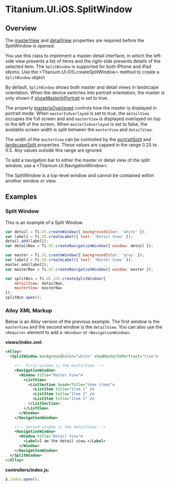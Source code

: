 # Titanium.UI.iOS.SplitWindow

<TypeHeader/>

## Overview

The [masterView](Titanium.UI.iOS.SplitWindow.masterView) and [detailView](Titanium.UI.iOS.SplitWindow.detailView) 
properties are required before the SplitWindow is opened.

You use this class to implement a master-detail interface, in which the left-side view presents
a list of items and the right-side presents details of the selected item. The `SplitWindow` is supported
for both iPhone and iPad idioms. Use the <Titanium.UI.iOS.createSplitWindow> method to create a `SplitWindow` object

By default, `SplitWindow` shows both master and detail views in landscape orientation. When the
device switches into portrait orientation, the master is only shown if [showMasterInPortrait](Titanium.UI.iOS.SplitWindow.showMasterInPortrait)
is set to true.

The property [masterIsOverlayed](Titanium.UI.iOS.SplitWindow.masterIsOverlayed) controls how the master is
displayed in portrait mode. When `masterIsOverlayed` is set to true, the `detailView` occupies the full screen
and and `masterView` is displayed overlayed on top to the left of the screen. When `masterIsOverlayed` is set
to false, the available screen width is split between the `masterView` and `detailView`.

The width of the `masterView` can be controlled by the [portraitSplit](Titanium.UI.iOS.SplitWindow.portraitSplit) and
[landscapeSplit](Titanium.UI.iOS.SplitWindow.landscapeSplit) properties. These values are capped in the range 0.25 to 0.5.
Any values outside this range are ignored.

To add a navigation bar to either the master or detail view of the split window,
use a <Titanium.UI.NavigationWindow>.

The SplitWindow is a top-level window and cannot be contained within another window or view.

## Examples

### Split Window

This is an example of a Split Window.

``` js
var detail = Ti.UI.createWindow({ backgroundColor: 'white' });
var label1 = Ti.UI.createLabel({ text: 'Detail View' });
detail.add(label1);
var detailNav = Ti.UI.createNavigationWindow({ window: detail });

var master = Ti.UI.createWindow({ backgroundColor: 'gray' });
var label2 = Ti.UI.createLabel({ text: 'Master View' });
master.add(label2);
var masterNav = Ti.UI.createNavigationWindow({ window: master });

var splitWin = Ti.UI.iOS.createSplitWindow({
    detailView: detailNav,
    masterView: masterNav
});
splitWin.open();
```


### Alloy XML Markup

Below is an Alloy version of the previous example. The first window is the `masterView` and the second window is the `detailView`. You can also use the `<Require>` element to add a `<Window>` or `<NavigationWindow>`.

**views/index.xml:**
``` xml
<Alloy>
  <SplitWindow backgroundColor="white" showMasterInPortrait="true">

    <!-- First window is the masterView -->
    <NavigationWindow>
      <Window title="Master View">
        <ListView>
          <ListSection headerTitle="Some items">
            <ListItem title="Item 1" />
            <ListItem title="Item 2" />
            <ListItem title="Item 3" />
          </ListSection>
        </ListView>
      </Window>
    </NavigationWindow>

    <!-- Second window is the detailView -->
    <NavigationWindow>
      <Window title="Detail View">
        <Label>I am the detail view.</Label>
      </Window>
    </NavigationWindow>
  </SplitWindow>
</Alloy>
```

**controllers/index.js:**
``` js
$.index.open();
```


<ApiDocs/>
